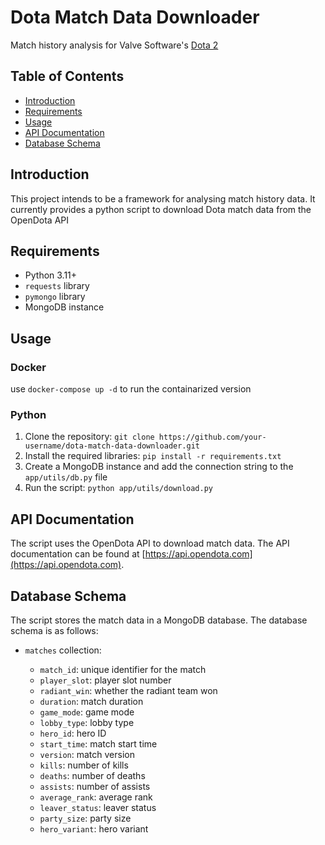 
# Dota Match Data Downloader

Match history analysis for Valve Software's [Dota 2](dota2.com)

## Table of Contents


* [Introduction](#introduction)
* [Requirements](#requirements)
* [Usage](#usage)
* [API Documentation](#api-documentation)
* [Database Schema](#database-schema)

## Introduction

This project intends to be a framework for analysing match history data. It currently provides a python script to download Dota match data from the OpenDota API

## Requirements

* Python 3.11+
* `requests` library
* `pymongo` library
* MongoDB instance

## Usage

### Docker

use `docker-compose up -d` to run the containarized version

### Python

1. Clone the repository: `git clone https://github.com/your-username/dota-match-data-downloader.git`
2. Install the required libraries: `pip install -r requirements.txt`
3. Create a MongoDB instance and add the connection string to the `app/utils/db.py` file
4. Run the script: `python app/utils/download.py`

## API Documentation

The script uses the OpenDota API to download match data. The API documentation can be found at [https://api.opendota.com](https://api.opendota.com).

## Database Schema

The script stores the match data in a MongoDB database. The database schema is as follows:

* `matches` collection:

  * `match_id`: unique identifier for the match
  * `player_slot`: player slot number
  * `radiant_win`: whether the radiant team won
  * `duration`: match duration
  * `game_mode`: game mode
  * `lobby_type`: lobby type
  * `hero_id`: hero ID
  * `start_time`: match start time
  * `version`: match version
  * `kills`: number of kills
  * `deaths`: number of deaths
  * `assists`: number of assists
  * `average_rank`: average rank
  * `leaver_status`: leaver status
  * `party_size`: party size
  * `hero_variant`: hero variant
